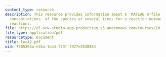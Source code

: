 ```yaml
---
content_type: resource
description: This resource provides information about a  MATLAB m-file predicts the
  concentrations  of the species at several times for a reaction network of the two
  reactions.
file: https://ol-ocw-studio-app-production.s3.amazonaws.com/courses/10-34-numerical-methods-applied-to-chemical-engineering-fall-2005/7305364ae2ba1da3f73f7927e28d844d_lec42.pdf
file_type: application/pdf
resourcetype: Document
title: lec42.pdf
uid: 7305364a-e2ba-1da3-f73f-7927e28d844d
---
```

